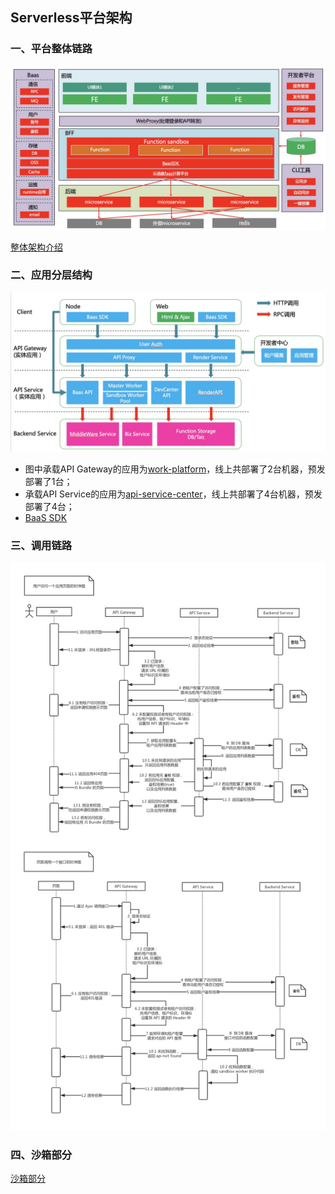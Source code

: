 ## Serverless平台架构

### 一、平台整体链路

![整体架构图](/asserts/BFF-struct3-new.png)

[整体架构介绍](/2019-03-W3.md)

### 二、应用分层结构

![应用分层结构](/asserts/bff-application.png)

* 图中承载API Gateway的应用为[work-platform](/asserts/bff/work-platform/readme.md)，线上共部署了2台机器，预发部署了1台；
* 承载API Service的应用为[api-service-center](/asserts/bff/api-service-center/README.md)，线上共部署了4台机器，预发部署了4台；
* [BaaS SDK](/asserts/bff/baas_sdk_api.md)

### 三、调用链路

![调用链路时序图](/asserts/invoke-link.png)

### 四、沙箱部分

[沙箱部分](/asserts/bff/node-sandbox.md)
